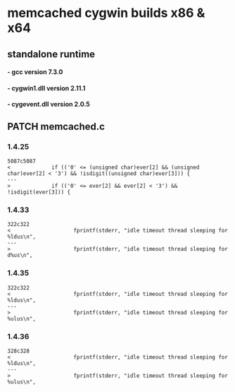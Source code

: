 # memcached cygwin builds x86 & x64 
## standalone runtime
####  - gcc version 7.3.0
####  - cygwin1.dll version 2.11.1
####  - cygevent.dll version 2.0.5

## PATCH memcached.c
### 1.4.25

    5087c5087
    <             if (('0' <= (unsigned char)ever[2] && (unsigned char)ever[2] < '3') && !isdigit((unsigned char)ever[3])) {
    ---
    >             if (('0' <= ever[2] && ever[2] < '3') && !isdigit(ever[3])) {

### 1.4.33

    322c322
    <                    fprintf(stderr, "idle timeout thread sleeping for %ldus\n",
    ---
    >                    fprintf(stderr, "idle timeout thread sleeping for d%us\n",

### 1.4.35

    322c322
    <                    fprintf(stderr, "idle timeout thread sleeping for %ldus\n",
    ---
    >                    fprintf(stderr, "idle timeout thread sleeping for %ulus\n",

### 1.4.36

    328c328
    <                    fprintf(stderr, "idle timeout thread sleeping for %ldus\n",
    ---
    >                    fprintf(stderr, "idle timeout thread sleeping for %ulus\n", 